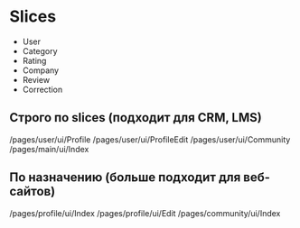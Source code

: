 # Slices

- User
- Category
- Rating
- Company
- Review
- Correction

## Строго по slices (подходит для CRM, LMS)

/pages/user/ui/Profile
/pages/user/ui/ProfileEdit
/pages/user/ui/Community
/pages/main/ui/Index

## По назначению (больше подходит для веб-сайтов)

/pages/profile/ui/Index
/pages/profile/ui/Edit
/pages/community/ui/Index
